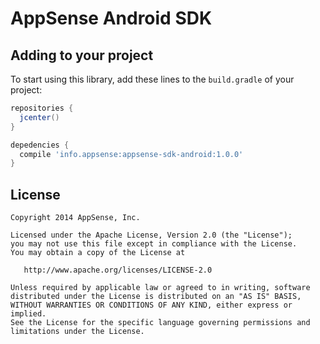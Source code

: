 # AppSense Android SDK

Adding to your project
--------

To start using this library, add these lines to the `build.gradle` of your project:

```groovy
repositories {
  jcenter()
}

depedencies {
  compile 'info.appsense:appsense-sdk-android:1.0.0'
}
```

License
-------

    Copyright 2014 AppSense, Inc.

    Licensed under the Apache License, Version 2.0 (the "License");
    you may not use this file except in compliance with the License.
    You may obtain a copy of the License at

       http://www.apache.org/licenses/LICENSE-2.0

    Unless required by applicable law or agreed to in writing, software
    distributed under the License is distributed on an "AS IS" BASIS,
    WITHOUT WARRANTIES OR CONDITIONS OF ANY KIND, either express or implied.
    See the License for the specific language governing permissions and
    limitations under the License.
